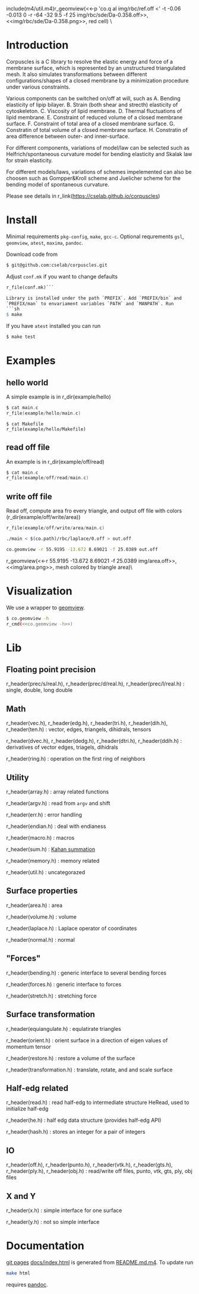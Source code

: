 include(m4/util.m4)r_geomview(<<-p 'co.q al img/rbc/ref.off <' -t -0.06 -0.013 0 -r -64 -32 9.5 -f 25 img/rbc/sde/Da-0.358.off>>,
<<img/rbc/sde/Da-0.358.png>>,
red cell)
\

# Introduction
Corpuscles is a C library to resolve the elastic energy and force
of a membrane surface, which is represented by an unstructured triangulated mesh.
It also simulates transformations between different configurations/shapes
of a closed membrane by a minimization procedure
under various constraints.

Various components can be switched on/off at will, such as
A. Bending elasticity of lipip bilayer.
B. Strain (both shear and strecth) elasticity of cytoskeleton.
C. Viscosity of lipid membrane.
D. Thermal fluctuations of lipid membrane.
E. Constraint of reduced volume of a closed membrane surface.
F. Constraint of total area of a closed membrane surface.
G. Constratin of total volume of a closed membrane surface.
H.  Constratin of area difference between outer- and inner-surface.

For different components, variations of model/law can be selected
such as Helfrich/spontaneous curvature model for bending elasticity
and Skalak law for strain elasticity.

For different models/laws, variations of schemes impelemented
can also be choosen such as Gompper&Kroll scheme
and Juelicher scheme for the bending model of spontaneous curvature.

Please see details in r_link(https://cselab.github.io/corpuscles)

# Install
Minimal requirements `pkg-config`, `make`, `gcc-c`. Optional
requrements `gsl`, `geomview`, `atest`, `maxima`, `pandoc`.

Download code from
```sh
$ git@github.com:cselab/corpuscles.git
```

Adjust `conf.mk` if you want to change defaults

```makefile
r_file(conf.mk)```

Library is installed under the path `PREFIX`. Add `PREFIX/bin` and
`PREFIX/man` to envariament variables `PATH` and `MANPATH`. Run
```sh
$ make
```

If you have `atest` installed you can run
```sh
$ make test
```

# Examples

## hello world

A simple example is in r_dir(example/hello)

```c
$ cat main.c
r_file(example/hello/main.c)
```

```make
$ cat Makefile
r_file(example/hello/Makefile)
```

## read off file

An example is in r_dir(example/off/read)

```c
$ cat main.c
r_file(example/off/read/main.c)
```

## write off file

Read off, compute area fro every triangle, and output off file with colors (r_dir(example/off/write/area))

```c
r_file(example/off/write/area/main.c)
```
```sh
./main < $(co.path)/rbc/laplace/0.off > out.off
```

```sh
co.geomview -r 55.9195 -13.672 8.69021 -f 25.0389 out.off
```
r_geomview(<<-r 55.9195 -13.672 8.69021 -f 25.0389 img/area.off>>,
<<img/area.png>>,
mesh colored by triangle area)\

# Visualization

We use a wrapper to [geomview](http://geomview.org).

```sh
$ co.geomview -h
r_cmd(<<co.geomview -h>>)
```

# Lib

## Floating point precision

r_header(prec/s/real.h), r_header(prec/d/real.h), r_header(prec/l/real.h)
:   single, double, long double

## Math

r_header(vec.h), r_header(edg.h), r_header(tri.h), r_header(dih.h), r_header(ten.h)
: vector, edges, triangels, dihidrals, tensors

r_header(dvec.h), r_header(dedg.h), r_header(dtri.h), r_header(ddih.h)
: derivatives of vector edges, triagels, dihidrals

r_header(ring.h)
: operation on the first ring of neighbors

## Utility

r_header(array.h)
:  array related functions

r_header(argv.h)
:  read from `argv` and shift

r_header(err.h)
:   error handling

r_header(endian.h)
:   deal with endianess

r_header(macro.h)
:   macros

r_header(sum.h)
:   [Kahan summation](en.wikipedia.org/wiki/Kahan_summation_algorithm)

r_header(memory.h)
:   memory related

r_header(util.h)
:   uncategorazed

## Surface properties

r_header(area.h)
:   area

r_header(volume.h)
:   volume

r_header(laplace.h)
:   Laplace operator of coordinates

r_header(normal.h)
:   normal

## "Forces"

r_header(bending.h)
:   generic interface to several bending forces

r_header(forces.h)
:   generic interface to forces

r_header(stretch.h)
:   stretching force

## Surface transformation

r_header(equiangulate.h)
:   equlatirate triangles

r_header(orient.h)
:   orient surface in a direction of eigen values of momentum tensor

r_header(restore.h)
:  restore a volume of the surface

r_header(transformation.h)
:  translate, rotate, and and scale surface

## Half-edg related

r_header(read.h)
:   read half-edg to intermediate structure HeRead, used to initialize half-edg

r_header(he.h)
:   half edg data structure (provides half-edg API)

r_header(hash.h)
:   stores an integer for a pair of integers

## IO

r_header(off.h), r_header(punto.h), r_header(vtk.h), r_header(gts.h), r_header(ply.h), r_header(obj.h)
:   read/write off files, punto, vtk, gts, ply, obj files

## X and Y

r_header(x.h)
:   simple interface for one surface

r_header(y.h)
:   not so simple interface

# Documentation

[git pages](https://cselab.github.io/corpuscles)
[docs/index.html](docs/index.html) is generated from
[README.md.m4](README.md.m4). To update run

``` sh
make html
```

requires [pandoc](http://pandoc.org).
